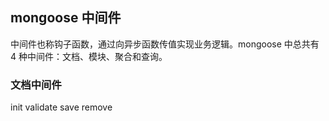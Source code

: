 
## mongoose 中间件

中间件也称钩子函数，通过向异步函数传值实现业务逻辑。mongoose 中总共有 4 种中间件：文档、模块、聚合和查询。


### 文档中间件

init
validate
save
remove
